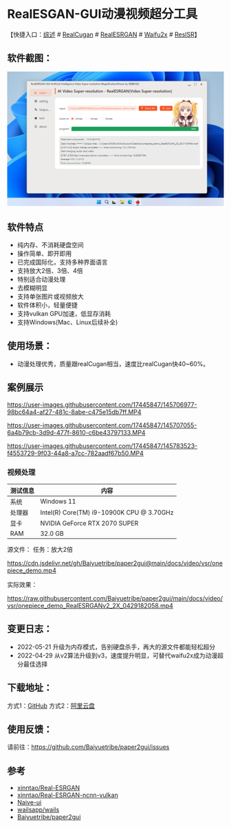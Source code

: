 # RealESGAN-GUI动漫视频超分工具

【快捷入口：[综述](readme.md) # [RealCugan](RealCugan-GUI.md) # [RealESRGAN](RealESRGAN-GUI.md) # [Waifu2x](waifu2x-gui.md) # [ReslSR](RealSR-GUI.md)】

## 软件截图：

![](../docs/images/realESRGAN_RAM.png)

## 软件特点

- 纯内存、不消耗硬盘空间
- 操作简单、即开即用
- 已完成国际化，支持多种界面语言
- 支持放大2倍、3倍、4倍
- 特别适合动漫处理
- 去模糊明显
- 支持单张图片或视频放大
- 软件体积小，轻量便捷
- 支持vulkan GPU加速，低显存消耗
- 支持Windows(Mac、Linux后续补全)

## 使用场景：

- 动漫处理优秀，质量跟realCugan相当，速度比realCugan快40~60%。

## 案例展示

<https://user-images.githubusercontent.com/17445847/145706977-98bc64a4-af27-481c-8abe-c475e15db7ff.MP4>

<https://user-images.githubusercontent.com/17445847/145707055-6a4b79cb-3d9d-477f-8610-c6be43797133.MP4>

<https://user-images.githubusercontent.com/17445847/145783523-f4553729-9f03-44a8-a7cc-782aadf67b50.MP4>


### 视频处理

| 测试信息 | 内容                                      |
| -------- | ----------------------------------------- |
| 系统     | Windows 11                                |
| 处理器   | Intel(R) Core(TM) i9-10900K CPU @ 3.70GHz |
| 显卡     | NVIDIA GeForce RTX 2070 SUPER             |
| RAM      | 32.0 GB                                   |

源文件： 任务：放大2倍

<https://cdn.jsdelivr.net/gh/Baiyuetribe/paper2gui@main/docs/video/vsr/onepiece_demo.mp4>

实际效果：

<https://raw.githubusercontent.com/Baiyuetribe/paper2gui/main/docs/video/vsr/onepiece_demo_RealESRGANv2_2X_0429182058.mp4>

## 变更日志：

- 2022-05-21 升级为内存模式，告别硬盘杀手，再大的源文件都能轻松超分
- 2022-04-29 从v2算法升级到v3，速度提升明显，可替代waifu2x成为动漫超分最佳选择

## 下载地址：

方式1：[GitHub](https://github.com/Baiyuetribe/paper2gui/releases/tag/Published)
方式2：[阿里云盘](https://www.aliyundrive.com/s/2b4hyudGkni)

## 使用反馈：

请前往：https://github.com/Baiyuetribe/paper2gui/issues

## 参考

- [xinntao/Real-ESRGAN](https://github.com/xinntao/Real-ESRGAN)
- [xinntao/Real-ESRGAN-ncnn-vulkan](https://github.com/xinntao/Real-ESRGAN-ncnn-vulkan)
- [Naive-ui](https://www.naiveui.com/zh-CN/os-theme)
- [wailsapp/wails](https://github.com/wailsapp/wails)
- [Baiyuetribe/paper2gui](https://github.com/Baiyuetribe/paper2gui)